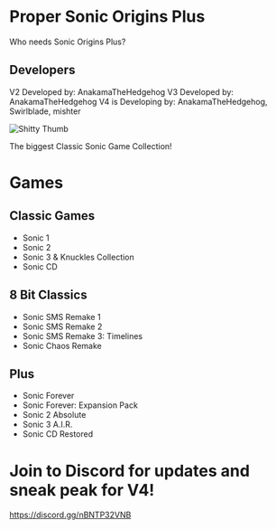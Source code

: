 # Proper Sonic Origins Plus
Who needs Sonic Origins Plus?

## Developers
V2 Developed by: AnakamaTheHedgehog
V3 Developed by: AnakamaTheHedgehog
V4 is Developing by: AnakamaTheHedgehog, Swirlblade, mishter

![Shitty Thumb](https://github.com/Tminec/proper-sonic-origins-plus/blob/main/logo.png)

The biggest Classic Sonic Game Collection!

# Games

## Classic Games

- Sonic 1 
- Sonic 2
- Sonic 3 & Knuckles Collection
- Sonic CD

## 8 Bit Classics

- Sonic SMS Remake 1
- Sonic SMS Remake 2 
- Sonic SMS Remake 3: Timelines
- Sonic Chaos Remake

## Plus

- Sonic Forever 
- Sonic Forever: Expansion Pack
- Sonic 2 Absolute
- Sonic 3 A.I.R.
- Sonic CD Restored

# Join to Discord for updates and sneak peak for V4!
https://discord.gg/nBNTP32VNB
